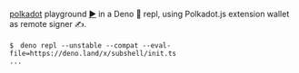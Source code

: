 [polkadot](https://deno.land/x/polkadot) playground [▶️](https://subshell.xyz) in a Deno 🦕 repl, using Polkadot.js extension wallet as remote signer ✍️. 

```
$　deno repl --unstable --compat --eval-file=https://deno.land/x/subshell/init.ts
...
